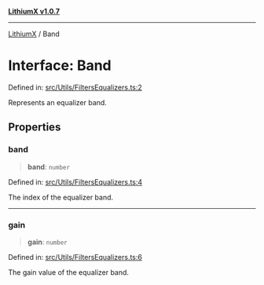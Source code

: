[**LithiumX v1.0.7**](README.md)

***

[LithiumX](globals.md) / Band

# Interface: Band

Defined in: [src/Utils/FiltersEqualizers.ts:2](https://github.com/anantix-network/LithiumX/blob/720bc1bb802e250a8740a01a0f217198cffacb28/src/Utils/FiltersEqualizers.ts#L2)

Represents an equalizer band.

## Properties

### band

> **band**: `number`

Defined in: [src/Utils/FiltersEqualizers.ts:4](https://github.com/anantix-network/LithiumX/blob/720bc1bb802e250a8740a01a0f217198cffacb28/src/Utils/FiltersEqualizers.ts#L4)

The index of the equalizer band.

***

### gain

> **gain**: `number`

Defined in: [src/Utils/FiltersEqualizers.ts:6](https://github.com/anantix-network/LithiumX/blob/720bc1bb802e250a8740a01a0f217198cffacb28/src/Utils/FiltersEqualizers.ts#L6)

The gain value of the equalizer band.
